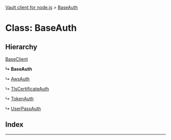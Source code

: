 [Vault client for node.js](../README.md) > [BaseAuth](../classes/baseauth.md)

# Class: BaseAuth

## Hierarchy

 [BaseClient](baseclient.md)

**↳ BaseAuth**

↳  [AwsAuth](awsauth.md)

↳  [TlsCertificateAuth](tlscertificateauth.md)

↳  [TokenAuth](tokenauth.md)

↳  [UserPassAuth](userpassauth.md)

## Index

---

